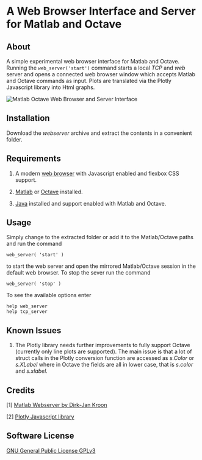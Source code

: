 A Web Browser Interface and Server for Matlab and Octave
========================================================


About
-----

A simple experimental web browser interface for Matlab and Octave.
Running the <code>web&#95;server('start')</code> command starts a
local _TCP_ and _web_ server and opens a connected web browser window
which accepts Matlab and Octave commands as input. Plots are
translated via the Plotly Javascript library into Html graphs.

![Matlab Octave Web Browser and Server Interface](https://raw.githubusercontent.com/precisesimulation/octave-matlab-web-interface/master/matlab-octave-web-browser-and-server-interface.jpg)


Installation
------------

Download the _webserver_ archive and extract the contents in a
convenient folder.


Requirements
------------

1. A modern [web browser](https://www.mozilla.org/en-US/firefox/)
with Javascript enabled and flexbox CSS support.

2. [Matlab](https://www.mathworks.com/matlab) or
[Octave](https://www.gnu.org/software/octave/) installed.

3. [Java](http://www.oracle.com/technetwork/java/javase/downloads/)
   installed and support enabled with Matlab and Octave.


Usage
-----

Simply change to the extracted folder or add it to the Matlab/Octave
paths and run the command

    web_server( 'start' )

to start the web server and open the mirrored Matlab/Octave session in
the default web browser. To stop the sever run the command

    web_server( 'stop' )

To see the available options enter

    help web_server
    help tcp_server


Known Issues
------------

1. The Plotly library needs further improvements to fully support
   Octave (currently only line plots are supported). The main issue is
   that a lot of struct calls in the Plotly conversion function are
   accessed as _s.Color_ or _s.XLabel_ where in Octave the fields are
   all in lower case, that is _s.color_ and _s.xlabel_.


Credits
-------

[1] [Matlab Webserver by Dirk-Jan Kroon](https://www.mathworks.com/matlabcentral/fileexchange/29027-web-server)

[2] [Plotly Javascript library](https://plot.ly/javascript/)


Software License
----------------

[GNU General Public License GPLv3](https://www.gnu.org/licenses/gpl-3.0.en.html)
